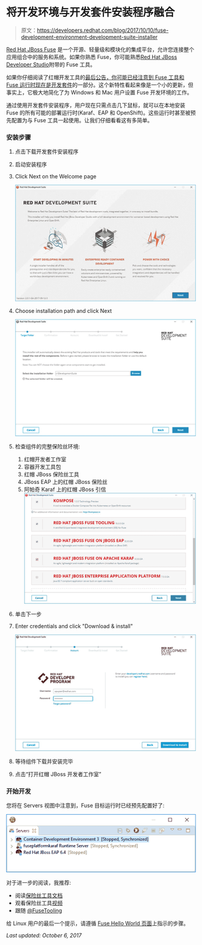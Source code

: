 # 将开发环境与开发套件安装程序融合

> 原文：<https://developers.redhat.com/blog/2017/10/10/fuse-development-environment-development-suite-installer>

[Red Hat JBoss Fuse](http://developers.redhat.com/products/fuse/overview/) 是一个开源、轻量级和模块化的集成平台，允许您连接整个应用组合中的服务和系统。如果你熟悉 Fuse，你可能熟悉[Red Hat JBoss Developer Studio](http://developers.redhat.com/products/devstudio/overview/)附带的 Fuse 工具。

如果你仔细阅读了红帽开发工具的[最后公告，你可能已经注意到 Fuse 工具和 Fuse 运行时现在是](https://developers.redhat.com/blog/2017/08/15/red-hat-releases-new-development-tools/)[开发套件](https://developers.redhat.com/products/devsuite/overview/)的一部分。这个新特性看起来像是一个小的更新，但事实上，它极大地简化了为 Windows 和 Mac 用户设置 Fuse 开发环境的工作。

通过使用开发套件安装程序，用户现在只需点击几下鼠标，就可以在本地安装 Fuse 的所有可能的部署运行时(Karaf、EAP 和 OpenShift)。这些运行时甚至被预先配置为与 Fuse 工具一起使用。让我们仔细看看这有多简单。

### 安装步骤

1.  点击下载开发套件安装程序
2.  启动安装程序
3.  Click Next on the Welcome page

    ![](img/91b739ce57fd1afcd6ed99380f313ef0.png)

4.  Choose installation path and click Next

    ![](img/be3a59e4510bc7aca3425175c33c0abd.png)

5.  检查组件的完整保险丝环境:
    1.  红帽开发者工作室
    2.  容器开发工具包
    3.  红帽 JBoss 保险丝工具
    4.  JBoss EAP 上的红帽 JBoss 保险丝
    5.  阿帕奇 Karaf 上的红帽 JBoss 引信![](img/8bdaa3d84cefe1fbd9ca440ee7c8027a.png)
6.  单击下一步
7.  Enter credentials and click "Download & install"

    ![](img/45d95b3278303f5c2161e65f65ddd3ed.png)

8.  等待组件下载并安装完毕
9.  点击“打开红帽 JBoss 开发者工作室”

### 开始开发

您将在 Servers 视图中注意到，Fuse 目标运行时已经预先配置好了:

![Pre-configured Runtimes](img/29d8259fb680e145beb37efd03df81f0.png)

对于进一步的阅读，我推荐:

*   阅读[保险丝工具文档](https://access.redhat.com/documentation/en-us/red_hat_jboss_fuse/6.3/html/tooling_user_guide/pr01)
*   观看保险丝工具[视频](https://www.youtube.com/playlist?list=PLU-T8l-XOWOPh0z14IXs0Oa3OJpwSLHqr)
*   跟随 [@FuseTooling](https://twitter.com/FuseTooling)

给 Linux 用户的最后一个提示，请遵循 [Fuse Hello World 页面](https://developers.redhat.com/products/fuse/hello-world/)上指示的步骤。

*Last updated: October 6, 2017*